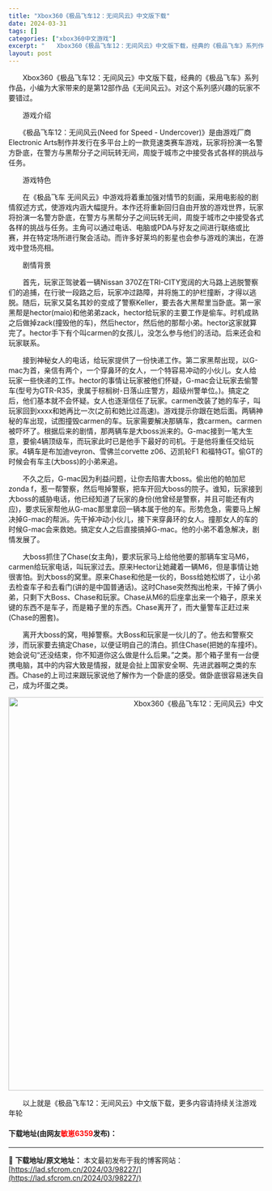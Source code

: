 ```yaml
---
title: "Xbox360《极品飞车12：无间风云》中文版下载"
date: 2024-03-31
tags: []
categories: ["xbox360中文游戏"]
excerpt: "　　Xbox360《极品飞车12：无间风云》中文版下载，经典的《极品飞车》系列作品，小编为大家带来的是第12部作品《无间风云》。对这个系列感兴趣的玩家不要错过。 　　游戏介绍 　　《极品飞车12：无间风云(Need for Speed - Undercover)》是由游戏厂商Electronic A&hellip;"
layout: post
---
```


 <p>　　Xbox360《极品飞车12：无间风云》中文版下载，经典的《极品飞车》系列作品，小编为大家带来的是第12部作品《无间风云》。对这个系列感兴趣的玩家不要错过。</p> <p>　　游戏介绍</p> <p>　　《极品飞车12：无间风云(Need for Speed - Undercover)》是由游戏厂商Electronic Arts制作并发行在多平台上的一款竞速类赛车游戏，玩家将扮演一名警方卧底，在警方与黑帮分子之间玩转无间，周旋于城市之中接受各式各样的挑战与任务。</p> <p>　　游戏特色</p> <p>　　在《极品飞车 无间风云》中游戏将着重加强对情节的刻画，采用电影般的剧情叙述方式，使游戏内涵大幅提升。本作还将重新回归自由开放的游戏世界，玩家将扮演一名警方卧底，在警方与黑帮分子之间玩转无间，周旋于城市之中接受各式各样的挑战与任务。主角可以通过电话、电脑或PDA与好友之间进行联络或比赛，并在特定场所进行聚会活动。而许多好莱坞的影星也会参与游戏的演出，在游戏中登场亮相。</p> <p>　　剧情背景</p> <p>　　首先，玩家正驾驶着一辆Nissan 370Z在TRI-CITY宽阔的大马路上逃脱警察们的追捕，在行驶一段路之后，玩家冲过路障，并将施工的护栏撞断，才得以逃脱。随后，玩家又莫名其妙的变成了警察Keller，要去各大黑帮里当卧底。第一家黑帮是hector(maio)和他弟弟zack，hector给玩家的主要工作是偷车。时机成熟之后做掉zack(撞毁他的车)，然后hector，然后他的那帮小弟。hector这家就算完了。hector手下有个叫carmen的女孩儿，没怎么参与他们的活动。后来还会和玩家联系。</p> <p>　　接到神秘女人的电话，给玩家提供了一份快递工作。第二家黑帮出现，以G-mac为首，亲信有两个，一个穿鼻环的女人，一个特容易冲动的小伙儿。女人给玩家一些快递的工作。hector的事情让玩家被他们怀疑，G-mac会让玩家去偷警车(型号为GTR-R35，隶属于棕榈树-日落山庄警方，超级州警单位。)。搞定之后，他们基本就不会怀疑。女人也逐渐信任了玩家。carmen改装了她的车子，叫玩家回到xxxx和她再比一次(之前和她比过高速)。游戏提示你跟在她后面。两辆神秘的车出现，试图撞毁carmen的车。玩家需要解决那辆车，救carmen。carmen被吓坏了。根据后来的剧情，那两辆车是大boss派来的。G-mac接到一笔大生意，要偷4辆顶级车，而玩家此时已是他手下最好的司机。于是他将重任交给玩家。4辆车是布加迪veyron、雪佛兰corvette z06、迈凯轮F1 和福特GT。偷GT的时候会有车主(大boss)的小弟来追。</p> <p>　　不久之后，G-mac因为利益问题，让你去陷害大boss。偷出他的帕加尼zonda f，惹一帮警察，然后甩掉警察，把车开回大boss的院子。谁知，玩家接到大boss的威胁电话，他已经知道了玩家的身份(他曾经是警察，并且可能还有内应)，要求玩家帮他从G-mac那里拿回一辆本属于他的车。形势危急，需要马上解决掉G-mac的帮派。先干掉冲动小伙儿，接下来穿鼻环的女人。撞那女人的车的时候G-mac会来救她。搞定女人之后直接搞掉G-mac。他的小弟不着急解决，剧情发展了。</p> <p>　　大boss抓住了Chase(女主角)，要求玩家马上给他他要的那辆车宝马M6，carmen给玩家电话，叫玩家过去。原来Hector让她藏着一辆M6，但是事情让她很害怕。到大boss的窝里。原来Chase和他是一伙的，Boss给她松绑了，让小弟去检查车子和去看门(讲的是中国普通话)。这时Chase突然掏出枪来，干掉了俩小弟，只剩下大Boss、Chase和玩家。Chase从M6的后座拿出来一个箱子，原来关键的东西不是车子，而是箱子里的东西。Chase离开了，而大量警车正赶过来(Chase的圈套)。</p> <p>　　离开大boss的窝，甩掉警察。大Boss和玩家是一伙儿的了。他去和警察交涉，而玩家要去搞定Chase，以便证明自己的清白。抓住Chase(把她的车撞坏)。她会说句&ldquo;还没结束，你不知道你这么做是什么后果。&rdquo;之类。那个箱子里有一台便携电脑，其中的内容大致是情报，就是会扯上国家安全啊、先进武器啊之类的东西。Chase的上司过来跟玩家说他了解作为一个卧底的感受。做卧底很容易迷失自己，成为坏蛋之类。</p> <p align="center"><img align="" border="0" src="https://lad.sfcrom.cn/wp-content/uploads/2024/03/20240330_66083df1f093c.jpg" width="777" alt="Xbox360《极品飞车12：无间风云》中文版下载" /></p> <p>　　以上就是《极品飞车12：无间风云》中文版下载，更多内容请持续关注游戏年轮</p> <p><h4>下载地址(由网友<font color="red">敏崽6359</font>发布)：</h4></p> 

---
📖 **下载地址/原文地址：** 本文最初发布于我的博客网站：[https://lad.sfcrom.cn/2024/03/98227/](https://lad.sfcrom.cn/2024/03/98227/)
